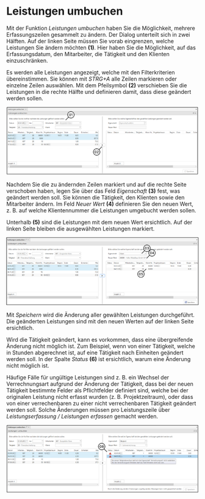 # Leistungen umbuchen

Mit der Funktion *Leistungen umbuchen* haben Sie die Möglichkeit, mehrere Erfassungszeilen gesammelt zu ändern. Der Dialog unterteilt sich in zwei Hälften. Auf der linken Seite müssen Sie vorab eingrenzen, welche Leistungen Sie ändern möchten **(1)**. Hier haben Sie die Möglichkeit, auf das Erfassungsdatum, den Mitarbeiter, die Tätigkeit und den Klienten einzuschränken.

Es werden alle Leistungen angezeigt, welche mit den Filterkriterien übereinstimmen. Sie können mit *STRG+A* alle Zeilen markieren oder einzelne Zeilen auswählen. Mit dem Pfeilsymbol **(2)** verschieben Sie die Leistungen in die rechte Hälfte und definieren damit, dass diese geändert werden sollen.

![](<img/image1.png>)

Nachdem Sie die zu ändernden Zeilen markiert und auf die rechte Seite verschoben haben, legen Sie über das Feld *Eigenschaft* **(3)** fest, was geändert werden soll. Sie können die Tätigkeit, den Klienten sowie den Mitarbeiter ändern. Im Feld *Neuer Wert* **(4)** definieren Sie den neuen Wert, z. B. auf welche Klientennummer die Leistungen umgebucht werden sollen.

Unterhalb **(5)** sind die Leistungen mit dem neuen Wert ersichtlich. Auf der linken Seite bleiben die ausgewählten Leistungen markiert.

![](<img/image2.png>)

Mit *Speichern* wird die Änderung aller gewählten Leistungen durchgeführt. Die geänderten Leistungen sind mit den neuen Werten auf der linken Seite ersichtlich.

Wird die Tätigkeit geändert, kann es vorkommen, dass eine übergreifende Änderung nicht möglich ist. Zum Beispiel, wenn von einer Tätigkeit, welche in Stunden abgerechnet ist, auf eine Tätigkeit nach Einheiten geändert werden soll. In der Spalte *Status* **(6)** ist ersichtlich, warum eine Änderung nicht möglich ist.

Häufige Fälle für ungültige Leistungen sind z. B. ein Wechsel der Verrechnungsart aufgrund der Änderung der Tätigkeit, dass bei der neuen Tätigkeit bestimmte Felder als Pflichtfelder definiert sind, welche bei der originalen Leistung nicht erfasst wurden (z. B. Projektzeitraum), oder dass von einer verrechenbaren zu einer nicht verrechenbaren Tätigkeit geändert werden soll. Solche Änderungen müssen pro Leistungszeile über *Leistungserfassung / Leistungen erfassen* gemacht werden.

![](<img/image3.png>)